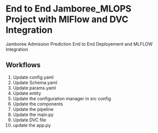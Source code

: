 # End to End Jamboree_MLOPS Project with MlFlow and DVC Integration
 Jamboree Admission Prediction End to End Deployement and MLFLOW Integration

 ## Workflows

1. Update config.yaml
2. Update Schema.yaml
3. Update params.yaml
4. Update entity
5. Update the configuration manager in src config
6. Update the components
7. Update the pipeline
8. Update the main.py
9. Update DVC file
10. update the app.py
